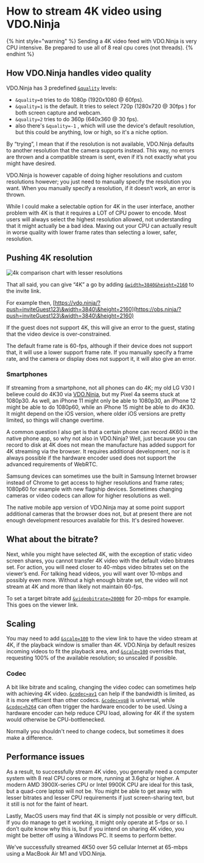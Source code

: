# How to stream 4K video using VDO.Ninja

{% hint style="warning" %}
Sending a 4K video feed with VDO.Ninja is very CPU intensive. Be prepared to use all of 8 real cpu cores (not threads).
{% endhint %}

## How VDO.Ninja handles video quality

VDO.Ninja has 3 predefined [`&quality`](../advanced-settings/video-parameters/and-quality.md) levels:

* `&quality=0` tries to do 1080p (1920x1080 @ 60fps).
* `&quality=1` is the default. It tries to select 720p (1280x720 @ 30fps ) for both screen capture and webcam.
* `&quality=2` tries to do 360p (640x360 @ 30 fps).
* also there's `&quality=-1` , which will use the device's default resolution, but this could be anything, low or high, so it's a niche option.

By “trying”, I mean that if the resolution is not available, VDO.Ninja defaults to another resolution that the camera supports instead. This way, no errors are thrown and a compatible stream is sent, even if it’s not exactly what you might have desired.

VDO.Ninja is however capable of doing higher resolutions and custom resolutions however; you just need to manually specify the resolution you want. When you manually specify a resolution, if it doesn’t work, an error is thrown.

While I could make a selectable option for 4K in the user interface, another problem with 4K is that it requires a LOT of CPU power to encode. Most users will always select the highest resolution allowed, not understanding that it might actually be a bad idea. Maxing out your CPU can actually result in worse quality with lower frame rates than selecting a lower, safer, resolution.

## Pushing 4K resolution

![4k comparison chart with lesser resolutions](../.gitbook/assets/4KComparison)

That all said, you can give “4K” a go by adding [`&width=3840`](../source-settings/and-width.md)[`&height=2160`](../source-settings/and-height.md) to the invite link.

For example then, [https://vdo.ninja/?push=inviteGuest123\&width=3840\&height=2160](https://obs.ninja/?push=inviteGuest123\&width=3840\&height=2160)

If the guest does not support 4K, this will give an error to the guest, stating that the video device is over-constrained.&#x20;

The default frame rate is 60-fps, although if their device does not support that, it will use a lower support frame rate. If you manually specify a frame rate, and the camera or display does not support it, it will also give an error.

### Smartphones

If streaming from a smartphone, not all phones can do 4K; my old LG V30 I believe could do 4K30 via [VDO.Ninja](https://vdo.ninja), but my Pixel 4a seems stuck at 1080p30. As well, an iPhone 11 might only be able to 1080p30, an iPhone 12 might be able to do 1080p60, while an iPhone 15 might be able to do 4K30. It might depend on the iOS version, where older iOS versions are pretty limited, so things will change overtime.

A common question I also get is that a certain phone can record 4K60 in the native phone app, so why not also in VDO.Ninja? Well, just because you can record to disk at 4K does not mean the manufacture has added support for 4K streaming via the browser. It requires additional development, nor is it always possible if the hardware encoder used does not support the advanced requirements of WebRTC.

Samsung devices can sometimes use the built in Samsung Internet browser instead of Chrome to get access to higher resolutions and frame rates; 1080p60 for example with new flagship devices. Sometimes changing cameras or video codecs can allow for higher resolutions as well.

The native mobile app version of VDO.Ninja may at some point support additional cameras that the browser does not, but at present there are not enough development resources available for this. It's desired however.

## What about the bitrate?

Next, while you might have selected 4K, with the exception of static video screen shares, you cannot transfer 4K video with the default video bitrates set. For action, you will need closer to 40-mbps video bitrates set on the viewer’s end. For talking head videos, you will want over 10-mbps and possibly even more. Without a high enough bitrate set, the video will not stream at 4K and more than likely not maintain 60-fps.

To set a target bitrate add [`&videobitrate=20000`](../advanced-settings/video-bitrate-parameters/bitrate.md) for 20-mbps for example. This goes on the viewer link.

## Scaling

You may need to add [`&scale=100`](../advanced-settings/view-parameters/scale.md) to the view link to have the video stream at 4K, if the playback window is smaller than 4K. VDO.Ninja by default resizes incoming videos to fit the playback area, and [`&scale=100`](../advanced-settings/view-parameters/scale.md) overrides that, requesting 100% of the available resolution; so unscaled if possible.

### Codec

A bit like bitrate and scaling, changing the video codec can sometimes help with achieving 4K video. [`&codec=av1`](../advanced-settings/view-parameters/codec.md#av1) can help if the bandwidth is limited, as it is more efficient than other codecs. [`&codec=vp8`](../advanced-settings/view-parameters/codec.md#vp8) is universal, while [`&codec=h264`](../advanced-settings/view-parameters/codec.md#h264) can often trigger the hardware encoder to be used. Using a hardware encoder can help reduce CPU load, allowing for 4K if the system would otherwise be CPU-bottlenecked.

Normally you shouldn't need to change codecs, but sometimes it does make a difference.

## Performance issues

As a result, to successfully stream 4K video, you generally need a computer system with 8 real CPU cores or more, running at 3.6ghz or higher. A modern AMD 3900X-series CPU or Intel 9900K CPU are ideal for this task, but a quad-core laptop will not be. You might be able to get away with lesser bitrates and lesser CPU requirements if just screen-sharing text, but it still is not for the faint of heart.

Lastly, MacOS users may find that 4K is simply not possible or very difficult. If you do manage to get it working, it might only operate at 5-fps or so. I don’t quite know why this is, but if you intend on sharing 4K video, you might be better off using a Windows PC. It seems to perform better.

We've successfully streamed 4K50 over 5G cellular Internet at 65-mbps using a MacBook Air M1 and VDO.Ninja.
